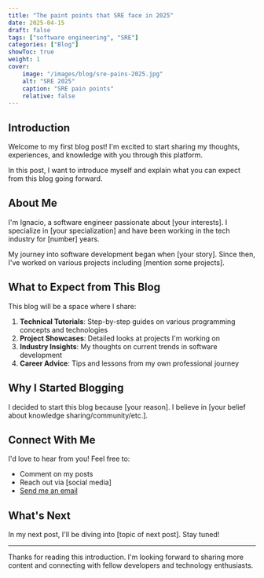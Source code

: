 ```yaml
---
title: "The paint points that SRE face in 2025"
date: 2025-04-15
draft: false
tags: ["software engineering", "SRE"]
categories: ["Blog"]
showToc: true
weight: 1
cover:
    image: "/images/blog/sre-pains-2025.jpg"
    alt: "SRE 2025"
    caption: "SRE pain points"
    relative: false
---
```


## Introduction

Welcome to my first blog post! I'm excited to start sharing my thoughts, experiences, and knowledge with you through this platform.

In this post, I want to introduce myself and explain what you can expect from this blog going forward.

## About Me

I'm Ignacio, a software engineer passionate about [your interests]. I specialize in [your specialization] and have been working in the tech industry for [number] years.

My journey into software development began when [your story]. Since then, I've worked on various projects including [mention some projects].

## What to Expect from This Blog

This blog will be a space where I share:

1. **Technical Tutorials**: Step-by-step guides on various programming concepts and technologies
2. **Project Showcases**: Detailed looks at projects I'm working on
3. **Industry Insights**: My thoughts on current trends in software development
4. **Career Advice**: Tips and lessons from my own professional journey

## Why I Started Blogging

I decided to start this blog because [your reason]. I believe in [your belief about knowledge sharing/community/etc.].

## Connect With Me

I'd love to hear from you! Feel free to:
- Comment on my posts
- Reach out via [social media]
- [Send me an email](/contact)

## What's Next

In my next post, I'll be diving into [topic of next post]. Stay tuned!

---

Thanks for reading this introduction. I'm looking forward to sharing more content and connecting with fellow developers and technology enthusiasts.
